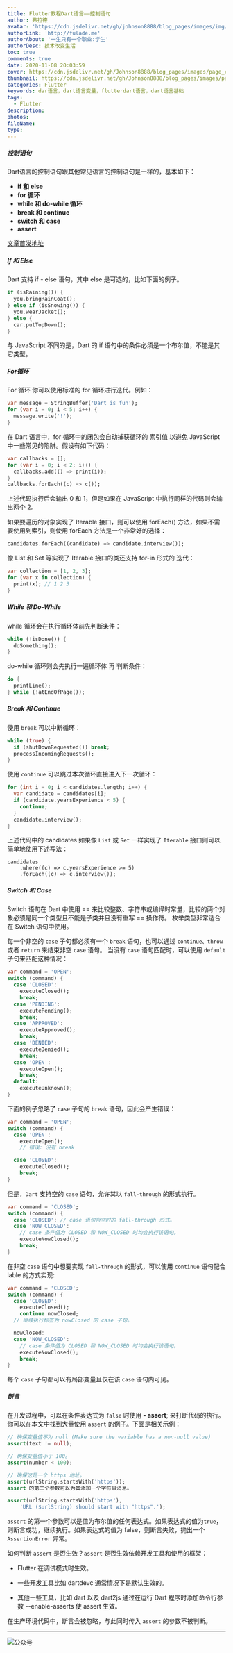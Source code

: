 ```yaml
---
title: Flutter教程Dart语言——控制语句
author: 弗拉德
avatar: 'https://cdn.jsdelivr.net/gh/johnson8888/blog_pages/images/img/avatar.jpg'
authorLink: 'http://fulade.me'
authorAbout: '一生只有一个职业:学生'
authorDesc: 技术改变生活
toc: true
comments: true
date: 2020-11-08 20:03:59
cover: https://cdn.jsdelivr.net/gh/Johnson8888/blog_pages/images/page_conver_control_flow_statements.jpg
thumbnail: https://cdn.jsdelivr.net/gh/Johnson8888/blog_pages/images/page_conver_control_flow_statements.jpg
categories: Flutter
keywords: dar语言，dart语言变量，flutterdart语言，dart语言基础
tags:
  - Flutter
description:
photos:
fileName:
type:
---
```

##### **控制语句**
Dart语言的控制语句跟其他常见语言的控制语句是一样的，基本如下：
- **if 和 else**
- **for 循环**
- **while 和 do-while 循环**
- **break 和 continue**
- **switch 和 case**
- **assert**

<!--more-->
[文章首发地址](http://fulade.me/dart-control-flow-statements-1-8.html)
##### **If 和 Else**
Dart 支持 if - else 语句，其中 else 是可选的，比如下面的例子。
```Dart 
if (isRaining()) {
  you.bringRainCoat();
} else if (isSnowing()) {
  you.wearJacket();
} else {
  car.putTopDown();
}
```
与 JavaScript 不同的是，Dart 的 if 语句中的条件必须是一个布尔值，不能是其它类型。
##### **For循环**
For 循环
你可以使用标准的 for 循环进行迭代。例如：
``` Dart
var message = StringBuffer('Dart is fun');
for (var i = 0; i < 5; i++) {
  message.write('!');
}
```
在 Dart 语言中，for 循环中的闭包会自动捕获循环的 索引值 以避免 JavaScript 中一些常见的陷阱。假设有如下代码：
``` Dart
var callbacks = [];
for (var i = 0; i < 2; i++) {
  callbacks.add(() => print(i));
}
callbacks.forEach((c) => c());
```
上述代码执行后会输出 0 和 1，但是如果在 JavaScript 中执行同样的代码则会输出两个 2。

如果要遍历的对象实现了 Iterable 接口，则可以使用 forEach() 方法，如果不需要使用到索引，则使用 forEach 方法是一个非常好的选择：
``` Dart
candidates.forEach((candidate) => candidate.interview());
```
像 List 和 Set 等实现了 Iterable 接口的类还支持 for-in 形式的 迭代：
``` Dart 
var collection = [1, 2, 3];
for (var x in collection) {
  print(x); // 1 2 3
}
```

##### **While 和 Do-While**
while 循环会在执行循环体前先判断条件：
``` Dart
while (!isDone()) {
  doSomething();
}
```
do-while 循环则会先执行一遍循环体 再 判断条件：
``` Dart
do {
  printLine();
} while (!atEndOfPage());

```

##### **Break 和 Continue**
使用 `break` 可以中断循环：
``` Dart
while (true) {
  if (shutDownRequested()) break;
  processIncomingRequests();
}
```
使用 `continue` 可以跳过本次循环直接进入下一次循环：
``` Dart
for (int i = 0; i < candidates.length; i++) {
  var candidate = candidates[i];
  if (candidate.yearsExperience < 5) {
    continue;
  }
  candidate.interview();
}
```
上述代码中的 candidates 如果像 `List` 或 `Set` 一样实现了 `Iterable` 接口则可以简单地使用下述写法：
``` Dart:
candidates
    .where((c) => c.yearsExperience >= 5)
    .forEach((c) => c.interview());
```
##### **Switch 和 Case**
Switch 语句在 Dart 中使用 == 来比较整数、字符串或编译时常量，比较的两个对象必须是同一个类型且不能是子类并且没有重写 == 操作符。 枚举类型非常适合在 Switch 语句中使用。

每一个非空的 `case` 子句都必须有一个 `break` 语句，也可以通过 `continue、throw` 或者 `return` 来结束非空 `case` 语句。
当没有 `case` 语句匹配时，可以使用 `default` 子句来匹配这种情况：
``` Dart
var command = 'OPEN';
switch (command) {
  case 'CLOSED':
    executeClosed();
    break;
  case 'PENDING':
    executePending();
    break;
  case 'APPROVED':
    executeApproved();
    break;
  case 'DENIED':
    executeDenied();
    break;
  case 'OPEN':
    executeOpen();
    break;
  default:
    executeUnknown();
}
```
下面的例子忽略了 `case` 子句的 `break` 语句，因此会产生错误：
``` Dart
var command = 'OPEN';
switch (command) {
  case 'OPEN':
    executeOpen();
    // 错误: 没有 break

  case 'CLOSED':
    executeClosed();
    break;
}
```
但是，`Dart` 支持空的 `case` 语句，允许其以 `fall-through` 的形式执行。
```Dart
var command = 'CLOSED';
switch (command) {
  case 'CLOSED': // case 语句为空时的 fall-through 形式。
  case 'NOW_CLOSED':
    // case 条件值为 CLOSED 和 NOW_CLOSED 时均会执行该语句。
    executeNowClosed();
    break;
}
```
在非空 `case` 语句中想要实现 `fall-through` 的形式，可以使用 `continue` 语句配合 lable 的方式实现:
``` Dart
var command = 'CLOSED';
switch (command) {
  case 'CLOSED':
    executeClosed();
    continue nowClosed;
  // 继续执行标签为 nowClosed 的 case 子句。

  nowClosed:
  case 'NOW_CLOSED':
    // case 条件值为 CLOSED 和 NOW_CLOSED 时均会执行该语句。
    executeNowClosed();
    break;
}
```
每个 `case` 子句都可以有局部变量且仅在该 `case` 语句内可见。

##### **断言**
在开发过程中，可以在条件表达式为 `false` 时使用 **- assert**; 来打断代码的执行。你可以在本文中找到大量使用 `assert` 的例子。下面是相关示例：
``` Dart
// 确保变量值不为 null (Make sure the variable has a non-null value)
assert(text != null);

// 确保变量值小于 100。
assert(number < 100);

// 确保这是一个 https 地址。
assert(urlString.startsWith('https'));
assert 的第二个参数可以为其添加一个字符串消息。

assert(urlString.startsWith('https'),
    'URL ($urlString) should start with "https".');
```
`assert` 的第一个参数可以是值为布尔值的任何表达式。如果表达式的值为`true`，则断言成功，继续执行。如果表达式的值为 false，则断言失败，抛出一个 `AssertionError` 异常。

如何判断 `assert` 是否生效？`assert` 是否生效依赖开发工具和使用的框架：

- Flutter 在调试模式时生效。

- 一些开发工具比如 dartdevc 通常情况下是默认生效的。

- 其他一些工具，比如 dart 以及 dart2js 通过在运行 Dart 程序时添加命令行参数 --enable-asserts 使 assert 生效。

在生产环境代码中，断言会被忽略，与此同时传入 `assert` 的参数不被判断。


***  
![公众号](https://cdn.jsdelivr.net/gh/johnson8888/blog_pages/images/page_footer.jpg)